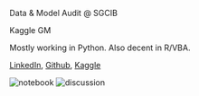 Data & Model Audit @ SGCIB 

Kaggle GM

Mostly working in Python. Also decent in R/VBA. 

[LinkedIn][1], [Github][2], [Kaggle][3]

  [1]: https://www.linkedin.com/in/morinlucas/
  [2]: https://github.com/lcrmorin
  [3]: https://www.kaggle.com/lucasmorin

![notebook](https://road-to-kaggle-grandmaster.vercel.app/api/badges/lucasmorin/notebook)
![discussion](https://road-to-kaggle-grandmaster.vercel.app/api/badges/lucasmorin/discussion)

<!--
**lcrmorin/lcrmorin** is a ✨ _special_ ✨ repository because its `README.md` (this file) appears on your GitHub profile.

Here are some ideas to get you started:

- 🔭 I’m currently working on ...
- 🌱 I’m currently learning ...
- 👯 I’m looking to collaborate on ...
- 🤔 I’m looking for help with ...
- 💬 Ask me about ...
- 📫 How to reach me: ...
- 😄 Pronouns: ...
- ⚡ Fun fact: ...
-->

